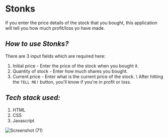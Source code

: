 # Stonks 
If you enter the price details of the stock that you bought, this application will tell you how much profit/loss yo have made.

## *How to use Stonks?*
There are 3 input fields which are required here:
1. Initial price - Enter the price of the stock when you bought it.
2. Quantity of stock - Enter how much shares you bought.
3. Current price - Enter what is the current price of the stock. \\
After hitting the `TELL ME!` button, you'll know if you're in profit or loss.

## *Tech stack used:*
1. HTML 
2. CSS
3. Javascript

![Screenshot (71)](https://user-images.githubusercontent.com/89513841/188948821-f5222121-131b-49fc-98bf-22903ea21cfe.png)
